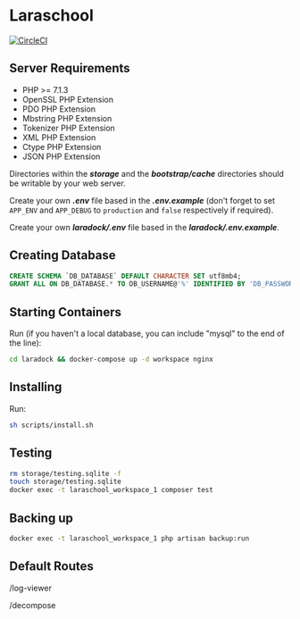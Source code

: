# Laraschool
[![CircleCI](https://circleci.com/gh/lucascudo/laraschool.svg?style=svg)](https://circleci.com/gh/lucascudo/laraschool)


## Server Requirements
- PHP >= 7.1.3
- OpenSSL PHP Extension
- PDO PHP Extension
- Mbstring PHP Extension
- Tokenizer PHP Extension
- XML PHP Extension
- Ctype PHP Extension
- JSON PHP Extension

Directories within the ***storage*** and the ***bootstrap/cache*** directories should be writable by your web server.

Create your own ***.env*** file based in the ***.env.example*** (don't forget to set `APP_ENV` and `APP_DEBUG` to `production` and `false` respectively if required).

Create your own ***laradock/.env*** file based in the ***laradock/.env.example***.


## Creating Database
```sql
CREATE SCHEMA `DB_DATABASE` DEFAULT CHARACTER SET utf8mb4;
GRANT ALL ON DB_DATABASE.* TO DB_USERNAME@'%' IDENTIFIED BY 'DB_PASSWORD';
```


## Starting Containers
Run (if you haven't a local database, you can include "mysql" to the end of the line):
```sh
cd laradock && docker-compose up -d workspace nginx
```


## Installing
Run:
```sh
sh scripts/install.sh
```


## Testing
```sh
rm storage/testing.sqlite -f
touch storage/testing.sqlite
docker exec -t laraschool_workspace_1 composer test
```


## Backing up
```sh
docker exec -t laraschool_workspace_1 php artisan backup:run
```


## Default Routes
/log-viewer

/decompose
